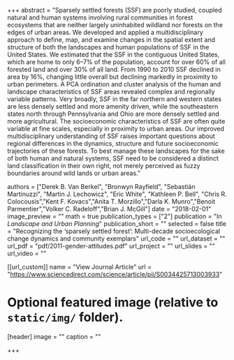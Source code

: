 +++
abstract = "Sparsely settled forests (SSF) are poorly studied, coupled natural and human systems involving rural communities in forest ecosystems that are neither largely uninhabited wildland nor forests on the edges of urban areas. We developed and applied a multidisciplinary approach to define, map, and examine changes in the spatial extent and structure of both the landscapes and human populations of SSF in the United States. We estimated that the SSF in the contiguous United States, which are home to only 6–7% of the population, account for over 60% of all forested land and over 30% of all land. From 1990 to 2010 SSF declined in area by 16%, changing little overall but declining markedly in proximity to urban perimeters. A PCA ordination and cluster analysis of the human and landscape characteristics of SSF areas revealed complex and regionally variable patterns. Very broadly, SSF in the far northern and western states are less densely settled and more amenity driven, while the southeastern states north through Pennsylvania and Ohio are more densely settled and more agricultural. The socioeconomic characteristics of SSF are often quite variable at fine scales, especially in proximity to urban areas. Our improved multidisciplinary understanding of SSF raises important questions about regional differences in the dynamics, structure and future socioeconomic trajectories of these forests. To best manage these landscapes for the sake of both human and natural systems, SSF need to be considered a distinct land classification in their own right, not merely perceived as fuzzy boundaries around wild lands or urban areas."

authors = ["Derek B. Van Berkel", "Bronwyn Rayfield", "Sebastián Martinuzzi", "Martin J. Lechowicz", "Eric White", "Kathleen P. Bell", "Chris R. Colocousis","Kent F. Kovacs","Anita T. Morzillo","Darla K. Munro","Benoit Parmentier","Volker C. Radeloff","Brian J. McGill"]
date = "2018-02-01"
image_preview = ""
math = true
publication_types = ["2"]
publication = "In *Landscape and Urban Planning*"
publication_short = ""
selected = false
title = "Recognizing the ‘sparsely settled forest’: Multi-decade socioecological change dynamics and community exemplars"
url_code = ""
url_dataset = ""
url_pdf = "pdf/2011-gender-attitudes.pdf"
url_project = ""
url_slides = ""
url_video = ""

[[url_custom]]
name = "View Journal Article"
url = "https://www.sciencedirect.com/science/article/pii/S0034425713003933"

# Optional featured image (relative to `static/img/` folder).
[header]
image = ""
caption = ""

+++